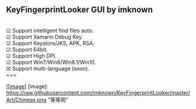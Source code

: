 ## KeyFingerprintLooker GUI by imknown ##

<br />
☑ Support intelligent find files auto.<br />
☑ Support Xamarin Debug Key.<br />
☑ Support Keystore/JKS, APK, RSA.<br />
☑ Support 64bit.<br />
☑ Support High DPI.<br />
☑ Support Win7/Win8/Win8.1/Win10.<br />
☒ Support multi-language (soon).<br />
===
<br />

[![image]](https://raw.githubusercontent.com/imknown/KeyFingerprintLooker/master/Art/Chinese.png)
[image]: https://raw.githubusercontent.com/imknown/KeyFingerprintLooker/master/Art/Chinese.png "等等网"
